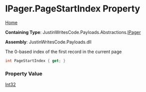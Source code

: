 # IPager\.PageStartIndex Property

[Home](../../../../README.md)

**Containing Type**: JustinWritesCode\.Payloads\.Abstractions\.[IPager](../README.md)

**Assembly**: JustinWritesCode\.Payloads\.dll

  
The 0\-based index of the first record in the current page

```csharp
int PageStartIndex { get; }
```

### Property Value

[Int32](https://docs.microsoft.com/en-us/dotnet/api/system.int32)

